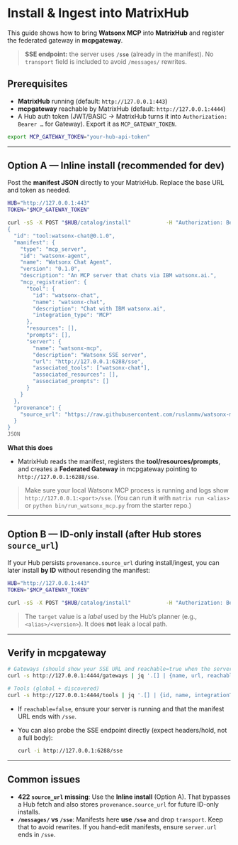 # Install & Ingest into MatrixHub

This guide shows how to bring **Watsonx MCP** into **MatrixHub** and register the federated gateway in **mcpgateway**.

> **SSE endpoint:** the server uses **`/sse`** (already in the manifest). No `transport` field is included to avoid `/messages/` rewrites.

## Prerequisites

* **MatrixHub** running (default: `http://127.0.0.1:443`)
* **mcpgateway** reachable by MatrixHub (default: `http://127.0.0.1:4444`)
* A Hub auth token (JWT/BASIC → MatrixHub turns it into `Authorization: Bearer …` for Gateway). Export it as `MCP_GATEWAY_TOKEN`.

```bash
export MCP_GATEWAY_TOKEN="your-hub-api-token"
```

---

## Option A — Inline install (recommended for dev)

Post the **manifest JSON** directly to your MatrixHub. Replace the base URL and token as needed.

```bash
HUB="http://127.0.0.1:443"
TOKEN="$MCP_GATEWAY_TOKEN"

curl -sS -X POST "$HUB/catalog/install"           -H "Authorization: Bearer $TOKEN"           -H "Content-Type: application/json"           -d @- <<'JSON'
{
  "id": "tool:watsonx-chat@0.1.0",
  "manifest": {
    "type": "mcp_server",
    "id": "watsonx-agent",
    "name": "Watsonx Chat Agent",
    "version": "0.1.0",
    "description": "An MCP server that chats via IBM watsonx.ai.",
    "mcp_registration": {
      "tool": {
        "id": "watsonx-chat",
        "name": "watsonx-chat",
        "description": "Chat with IBM watsonx.ai",
        "integration_type": "MCP"
      },
      "resources": [],
      "prompts": [],
      "server": {
        "name": "watsonx-mcp",
        "description": "Watsonx SSE server",
        "url": "http://127.0.0.1:6288/sse",
        "associated_tools": ["watsonx-chat"],
        "associated_resources": [],
        "associated_prompts": []
      }
    }
  },
  "provenance": {
    "source_url": "https://raw.githubusercontent.com/ruslanmv/watsonx-mcp/main/manifests/watsonx.manifest.json"
  }
}
JSON
```

**What this does**

* MatrixHub reads the manifest, registers the **tool/resources/prompts**, and creates a **Federated Gateway** in mcpgateway pointing to `http://127.0.0.1:6288/sse`.

> Make sure your local Watsonx MCP process is running and logs show `http://127.0.0.1:<port>/sse`. (You can run it with `matrix run <alias>` or `python bin/run_watsonx_mcp.py` from the starter repo.)

---

## Option B — ID-only install (after Hub stores `source_url`)

If your Hub persists `provenance.source_url` during install/ingest, you can later install **by ID** without resending the manifest:

```bash
HUB="http://127.0.0.1:443"
TOKEN="$MCP_GATEWAY_TOKEN"

curl -sS -X POST "$HUB/catalog/install"           -H "Authorization: Bearer $TOKEN"           -H "Content-Type: application/json"           -d '{"id":"tool:watsonx-chat@0.1.0","target":"watsonx-chat/0.1.0"}'
```

> The `target` value is a *label* used by the Hub’s planner (e.g., `<alias>/<version>`). It does **not** leak a local path.

---

## Verify in mcpgateway

```bash
# Gateways (should show your SSE URL and reachable=true when the server is up)
curl -s http://127.0.0.1:4444/gateways | jq '.[] | {name, url, reachable}'

# Tools (global + discovered)
curl -s http://127.0.0.1:4444/tools | jq '.[] | {id, name, integrationType}'
```

* If `reachable=false`, ensure your server is running and that the manifest URL ends with `/sse`.
* You can also probe the SSE endpoint directly (expect headers/hold, not a full body):

  ```bash
  curl -i http://127.0.0.1:6288/sse
  ```

---

## Common issues

* **422 `source_url` missing**: Use the **Inline install** (Option A). That bypasses a Hub fetch and also stores `provenance.source_url` for future ID-only installs.
* **`/messages/` vs `/sse`**: Manifests here **use `/sse`** and drop `transport`. Keep that to avoid rewrites. If you hand-edit manifests, ensure `server.url` ends in `/sse`.
